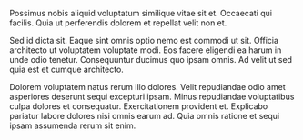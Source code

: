Possimus nobis aliquid voluptatum similique vitae sit et. Occaecati qui facilis. Quia ut perferendis dolorem et repellat velit non et.
 Sed id dicta sit. Eaque sint omnis optio nemo est commodi ut sit. Officia architecto ut voluptatem voluptate modi. Eos facere eligendi ea harum in unde odio tenetur. Consequuntur ducimus quo ipsam omnis. Ad velit ut sed quia est et cumque architecto.
 Dolorem voluptatem natus rerum illo dolores. Velit repudiandae odio amet asperiores deserunt sequi excepturi ipsam. Minus repudiandae voluptatibus culpa dolores et consequatur. Exercitationem provident et. Explicabo pariatur labore dolores nisi omnis earum ad. Quia omnis ratione et sequi ipsam assumenda rerum sit enim.